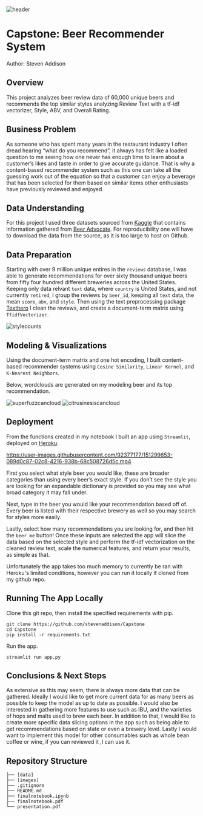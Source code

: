 ![header](https://github.com/stevenaddison/Capstone/blob/main/images/beerflight.jpg)
# Capstone: Beer Recommender System
Author: Steven Addison


## Overview
This project analyzes beer review data of 60,000 unique beers and recommends the top similar styles analyzing Review Text with a tf-idf vectorizer, Style, ABV, and Overall Rating.

## Business Problem
As someone who has spent many years in the restaurant industry I often dread hearing “what do you recommend”, it always has felt like a loaded question to me seeing how one never has enough time to learn about a customer’s likes and taste in order to give accurate guidance. That is why a content-based recommender system such as this one can take all the guessing work out of the equation so that a customer can enjoy a beverage that has been selected for them based on similar items other enthusiasts have previously reviewed and enjoyed. 

## Data Understanding

For this project I used three datasets sourced from [Kaggle](https://www.kaggle.com/ehallmar/beers-breweries-and-beer-reviews) that contains information gathered from [Beer Advocate](https://www.beeradvocate.com/). For reproducibility one will have to download the data from the source, as it is too large to host on Github. 

## Data Preparation
Starting with over 9 million unique entires in the `reviews` database, I was able to generate recommendations for over sixty thousand unique beers from fifty four hundred different breweries across the United States.  Keeping only data relvant `text` data, where `country` is United States, and not currently `retired`, I group  the reviews by `beer_id`, keeping all `text` data, the mean `score`, `abv`, and `style`. Then using the text preprocessing package [Texthero](https://texthero.org/) I clean the reviews, and 
create a document-term matrix using `TfidfVectorizer`.

![stylecounts](https://user-images.githubusercontent.com/92377177/151299722-f2d3b890-6858-4273-a3e5-6cb2da9a825f.png)

## Modeling & Visualizations
Using the document-term matrix and one hot encoding, I built content-based recommender systems using `Cosine Similarity`, `Linear Kernel`, and `K-Nearest Neighbors`.

Below, wordclouds are generated on my modeling beer and its top recommendation.

![superfuzzcancloud](https://user-images.githubusercontent.com/92377177/151300073-0d9fc734-e747-4997-bb22-982061713d23.png)
![citrusinesiscancloud](https://user-images.githubusercontent.com/92377177/151300080-38418471-2e01-4daf-a276-59b2fb89a8a9.png)


## Deployment
From the functions created in my notebook I built an app using `Streamlit`, deployed on [Heroku](https://beer-me-recommender.herokuapp.com/). 

https://user-images.githubusercontent.com/92377177/151299653-089d0c87-02c8-4216-938b-68c508726d5c.mp4

First you select what style beer you would like, these are broader categories than using every beer’s exact style. If you don’t see the style you are looking for an expandable dictionary is provided so you may see what broad category it may fall under.

Next, type in the beer you would like  your recommendation based off of. Every beer is listed with their respective brewery as well so you may search for styles more easily. 

Lastly, select how many recommendations you are looking for, and then hit the `beer me` button! Once these inputs are selected the app will slice the data based on the selected style and perform the tf-idf vectorization on the cleaned review text, scale the numerical features, and return your results, as simple as that. 

Unfortunately the app takes too much memory to currently be ran with Heroku's limited conditions, however you can run it locally if cloned from my github repo.  

## Running The App Locally

Clone this git repo, then install the specified requirements with pip.

```
git clone https://github.com/stevenaddison/Capstone
cd Capstone
pip install -r requirements.txt
```

Run the app.

```
streamlit run app.py
```

## Conclusions & Next Steps
As extensive as this may seem, there is always more data that can be gathered. Ideally I would like to get more current data for as many beers as possible to keep the model as up to date as possible. I would also be interested in gathering more features to use such as IBU, and the varieties of hops and malts used to brew each beer. In addition to that, I would like to create more specific data slicing options in the app such as being able to get recommendations based on state or even a brewery level. Lastly I would want to implement this model for other consumables such as whole bean coffee or wine, if you can reviewed it ,I can use it.


## Repository Structure
```
├── [data]
├── [images]
├── .gitignore
├── README.md
├── finalnotebook.ipynb
├── finalnotebook.pdf
└── presentation.pdf
```
